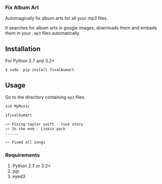 ### Fix Album Art
Automagically fix album arts for all your mp3 files.

It searches for album arts in google images, downloads them and embeds them in your `.mp3` files automatically.


## Installation
For Python 2.7 and 3.2+

```$ sudo  pip install fixalbumart```


## Usage
Go to the directory containing `mp3` files.

``` zsh
❯cd MyMusic

❯fixalbumart

>> Fixing taylor swift - love story
>> In the end - Linkin park
......

>> Fixed all songs

```

### Requirements
1. Python 2.7 or 3.2+
2. pip
3. eyed3
